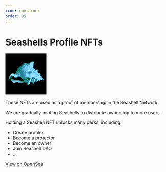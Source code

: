 ```yaml
---
icon: container
order: 95
---
```



# Seashells Profile NFTs
![Genesis Seashell NFTs](/static/seashells.gif)

These NFTs are used as a proof of membership in the Seashell Network.

We are gradually minting Seashells to distribute ownership to more users.

Holding a Seashell NFT unlocks many perks, including:

- Create profiles  
- Become a protector  
- Become an owner  
- Join Seashell DAO  
- ...  

[View on OpenSea](https://opensea.io/collection/seashellnetwork)
